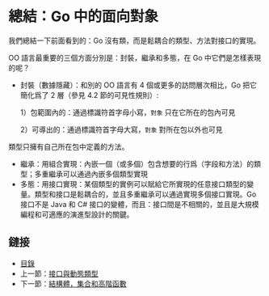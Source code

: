 # 總結：Go 中的面向對象

我們總結一下前面看到的：Go 沒有類，而是鬆耦合的類型、方法對接口的實現。

OO 語言最重要的三個方面分別是：封裝，繼承和多態，在 Go 中它們是怎樣表現的呢？

- 封裝（數據隱藏）：和別的 OO 語言有 4 個或更多的訪問層次相比，Go 把它簡化爲了 2 層（參見 4.2 節的可見性規則）:

	1）包範圍內的：通過標識符首字母小寫，`對象` 只在它所在的包內可見

	2）可導出的：通過標識符首字母大寫，`對象` 對所在包以外也可見

類型只擁有自己所在包中定義的方法。

- 繼承：用組合實現：內嵌一個（或多個）包含想要的行爲（字段和方法）的類型；多重繼承可以通過內嵌多個類型實現
- 多態：用接口實現：某個類型的實例可以賦給它所實現的任意接口類型的變量。類型和接口是鬆耦合的，並且多重繼承可以通過實現多個接口實現。Go 接口不是 Java 和 C# 接口的變體，而且：接口間是不相關的，並且是大規模編程和可適應的演進型設計的關鍵。


## 鏈接

- [目錄](directory.md)
- 上一節：[接口與動態類型](11.12.md)
- 下一節：[結構體，集合和高階函數](11.14.md)
